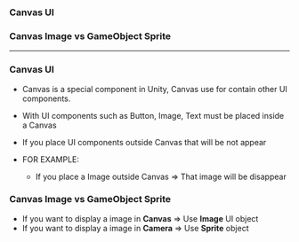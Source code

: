 ### Canvas UI
### Canvas Image vs GameObject Sprite

---------------------------------------------

### Canvas UI

* Canvas is a special component in Unity, Canvas use for contain other UI components.

* With UI components such as Button, Image, Text must be placed inside a Canvas
* If you place UI components outside Canvas that will be not appear

* FOR EXAMPLE:
  * If you place a Image outside Canvas => That image will be disappear

### Canvas Image vs GameObject Sprite

* If you want to display a image in **Canvas** => Use **Image** UI object
* If you want to display a image in **Camera** => Use **Sprite** object
